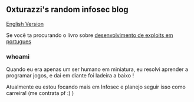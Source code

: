## 0xturazzi's random infosec blog
[English Version](https://0xturazzi.github.io/index.html)

Se você ta procurando o livro sobre [desenvolvimento de exploits em portugues](ihttps://0xturazzi.github.io/Um-Livrinho-Sobre-Exploit-Dev/book/)

### whoami
Quando eu era apenas um ser humano em miniatura, eu resolvi aprender a programar jogos, e dai em diante foi ladeira a baixo !

Atualmente eu estou focando mais em Infosec e planejo seguir isso como carreira! (me contrata pf :) )

<script src="https://tryhackme.com/badge/43809"></script>

